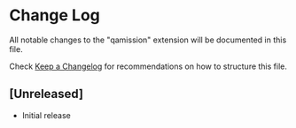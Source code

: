 # Change Log

All notable changes to the "qamission" extension will be documented in this file.

Check [Keep a Changelog](http://keepachangelog.com/) for recommendations on how to structure this file.

## [Unreleased]

- Initial release